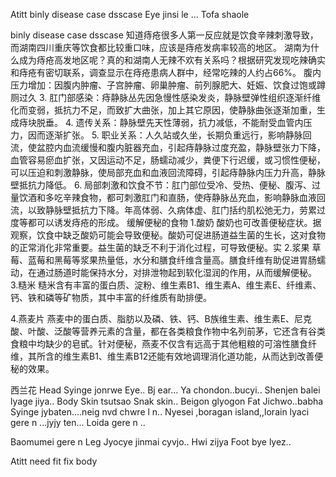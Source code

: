 Atitt binly disease case dsscase 
Eye jinsi le ...
Tofa shaole 


binly disease case dsscase 
知道痔疮很多人第一反应就是饮食辛辣刺激导致，而湖南四川重庆等饮食都比较重口味，应该是痔疮发病率较高的地区。
湖南为什么成为痔疮高发地区呢？真的和湖南人无辣不欢有关系吗？根据研究发现吃辣确实和痔疮有密切联系，调查显示在痔疮患病人群中，经常吃辣的人约占66%。
腹内压力增加：因腹内肿瘤、子宫肿瘤、卵巢肿瘤、前列腺肥大、妊娠、饮食过饱或蹲厕过久
3. 肛门部感染：痔静脉丛先因急慢性感染发炎，静脉壁弹性组织逐渐纤维化而变弱，抵抗力不足，而致扩大曲张，加上其它原因，使静脉曲张逐渐加重，生成痔块脱垂。
4. 遗传关系：静脉壁先天性薄弱，抗力减低，不能耐受血管内压力，因而逐渐扩张。
5. 职业关系：人久站或久坐，长期负重远行，影响静脉回流，使盆腔内血流缓慢和腹内脏器充血，引起痔静脉过度充盈，静脉壁张力下降，血管容易瘀血扩张，又因运动不足，肠蠕动减少，粪便下行迟缓，或习惯性便秘，可以压迫和刺激静脉，使局部充血和血液回流障碍，引起痔静脉内压力升高，静脉壁抵抗力降低。
6. 局部刺激和饮食不节：肛门部位受冷、受热、便秘、腹泻、过量饮酒和多吃辛辣食物，都可刺激肛门和直肠，使痔静脉丛充血，影响静脉血液回流，以致静脉壁抵抗力下降。年高体弱、久病体虚、肛门括约肌松弛无力，劳累过度等都可以诱发痔疮的形成。
缓解便秘的食物
1.酸奶
酸奶也可改善便秘症状。据观察，饮食中缺乏酸奶可能会导致便秘。酸奶可促进肠道益生菌的生长，这对食物的正常消化非常重要。益生菌的缺乏不利于消化过程，可导致便秘。实
2.浆果
草莓、蓝莓和黑莓等浆果热量低，水分和膳食纤维含量高。膳食纤维有助促进胃肠蠕动，在通过肠道时能保持水分，对排泄物起到软化湿润的作用，从而缓解便秘。
3.糙米
糙米含有丰富的蛋白质、淀粉、维生素B1、维生素A、维生素E、纤维素、钙、铁和磷等矿物质，其中丰富的纤维质有助排便。

4.燕麦片
燕麦中的蛋白质、脂肪以及磷、铁、钙、B族维生素、维生素E、尼克酸、叶酸、泛酸等营养元素的含量，都在各类粮食作物中名列前茅，它还含有谷类食粮中均缺少的皂甙。针对便秘，燕麦不仅含有远高于其他粗粮的可溶性膳食纤维，其所含的维生素B1、维生素B12还能有效地调理消化道功能，从而达到改善便秘的效果。

西兰花
Head
Syinge jonrwe  Eye..
Bj   ear...
Ya  chondon..bucyi..
Shenjen balei lyage jiya..
Body
Skin tsutsao
Snak skin..
Beigon glyogon
Fat 
Jichwo..babha
Syinge jybaten....neig nvd chwre l n..
Nyesei ,boragan island,,lorain lyaci gere n ...jyjy ten...
Loida gere n ..

Baomumei gere n 
Leg
Jyocye jinmai cyvjo..
Hwi zijya
Foot  bye lyez..



Atitt need fit fix body 

